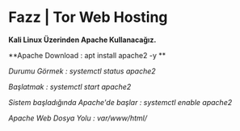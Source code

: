 # Fazz | Tor Web Hosting

**Kali Linux Üzerinden Apache Kullanacağız.**

**Apache Download : apt install apache2 -y **

*Durumu Görmek : systemctl status apache2*

*Başlatmak : systemctl start apache2*

*Sistem başladığında Apache'de başlar : systemctl enable apache2*

*Apache Web Dosya Yolu : var/www/html/*
